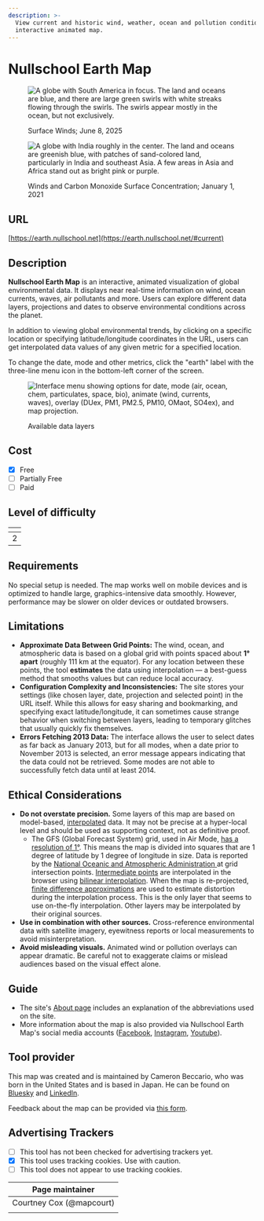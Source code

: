 ```yaml
---
description: >-
  View current and historic wind, weather, ocean and pollution conditions on an
  interactive animated map.
---
```


# Nullschool Earth Map

<figure><img src=".gitbook/assets/Screenshot 2025-06-08 at 10.14.28 PM.png" alt="A globe with South America in focus. The land and oceans are blue, and there are large green swirls with white streaks flowing through the swirls. The swirls appear mostly in the ocean, but not exclusively."><figcaption><p>Surface Winds;  June 8, 2025</p></figcaption></figure>

<figure><img src=".gitbook/assets/Screenshot 2025-06-08 at 10.33.04 PM.png" alt="A globe with India roughly in the center. The land and oceans are greenish blue, with patches of sand-colored land, particularly in India and southeast Asia. A few areas in Asia and Africa stand out as bright pink or purple."><figcaption><p>Winds and Carbon Monoxide Surface Concentration; January 1, 2021</p></figcaption></figure>

## URL

[https://earth.nullschool.net](https://earth.nullschool.net/#current)

## Description

**Nullschool Earth Map** is an interactive, animated visualization of global environmental data. It displays near real-time information on wind, ocean currents, waves, air pollutants and more. Users can explore different data layers, projections and dates to observe environmental conditions across the planet.&#x20;

In addition to viewing global environmental trends, by clicking on a specific location or specifying latitude/longitude coordinates in the URL, users can get interpolated data values of any given metric for a specified location.

To change the date, mode and other metrics, click the "earth" label with the three-line menu icon in the bottom-left corner of the screen.

<figure><img src=".gitbook/assets/Screenshot 2025-06-08 at 10.23.04 PM.png" alt="Interface menu showing options for date, mode (air, ocean, chem, particulates, space, bio), animate (wind, currents, waves), overlay (DUex, PM1, PM2.5, PM10, OMaot, SO4ex), and map projection. "><figcaption><p>Available data layers</p></figcaption></figure>

## Cost

* [x] Free
* [ ] Partially Free
* [ ] Paid

## Level of difficulty

<table><thead><tr><th data-type="rating" data-max="5"></th></tr></thead><tbody><tr><td>2</td></tr></tbody></table>

## Requirements

No special setup is needed. The map works well on mobile devices and is optimized to handle large, graphics-intensive data smoothly. However, performance may be slower on older devices or outdated browsers.

## Limitations

* **Approximate Data Between Grid Points:** The wind, ocean, and atmospheric data is based on a global grid with points spaced about **1° apart** (roughly 111 km at the equator). For any location between these points, the tool **estimates** the data using interpolation — a best-guess method that smooths values but can reduce local accuracy.
* **Configuration Complexity and Inconsistencies:** The site stores your settings (like chosen layer, date, projection and selected point) in the URL itself. While this allows for easy sharing and bookmarking, and specifying exact latitude/longitude, it can sometimes cause strange behavior when switching between layers, leading to temporary glitches that usually quickly fix themselves.
* **Errors Fetching 2013 Data:** The interface allows the user to select dates as far back as January 2013, but for all modes, when a date prior to November 2013 is selected, an error message appears indicating that the data could not be retrieved. Some modes are not able to successfully fetch data until at least 2014.

## Ethical Considerations

* **Do not overstate precision.** Some layers of this map are based on model-based, [interpolated](https://en.wikipedia.org/wiki/Interpolation) data. It may not be precise at a hyper-local level and should be used as supporting context, not as definitive proof.&#x20;
  * The GFS (Global Forecast System) grid, used in Air Mode, [has a resolution of 1°](https://www.ncei.noaa.gov/access/metadata/landing-page/bin/iso?id=gov.noaa.ncdc:C00631). This means the map is divided into squares that are 1 degree of latitude by 1 degree of longitude in size. Data is reported by the [National Oceanic and Atmospheric Administration ](https://www.noaa.gov/)at grid intersection points. [Intermediate points](https://github.com/kkpoon/nullschool-earth/blob/master/README.md#implementation-notes) are interpolated in the browser using [bilinear interpolation](http://en.wikipedia.org/wiki/Bilinear_interpolation). When the map is re-projected, [finite difference approximations](https://en.wikipedia.org/wiki/Numerical_differentiation) are used to estimate distortion during the interpolation process. This is the only layer that seems to use on-the-fly interpolation. Other layers may be interpolated by their original sources.
* **Use in combination with other sources.** Cross-reference environmental data with satellite imagery, eyewitness reports or local measurements to avoid misinterpretation.
* **Avoid misleading visuals.** Animated wind or pollution overlays can appear dramatic. Be careful not to exaggerate claims or mislead audiences based on the visual effect alone.

## Guide

* The site's [About page](https://earth.nullschool.net/about.html) includes an explanation of the abbreviations used on the site.
* More information about the map is also provided via Nullschool Earth Map's social media accounts ([Facebook](https://www.facebook.com/EarthWindMap), [Instagram](https://www.instagram.com/nullschool/), [Youtube](https://www.youtube.com/channel/UCZyd1nnJuvS-EZvAV-IDtPg)).

## Tool provider

This map was created and is maintained by Cameron Beccario, who was born in the United States and is based in Japan. He can be found on [Bluesky](https://bsky.app/profile/cambecc.bsky.social) and [LinkedIn](https://www.linkedin.com/in/cambecc/).

Feedback about the map can be provided via [this form](https://docs.google.com/forms/d/e/1FAIpQLSfL0NFHIL2TXx6afSyrXCSd15liLDDfVyOTfKKHhj3ZcopZgQ/viewform).

## Advertising Trackers

* [ ] This tool has not been checked for advertising trackers yet.
* [x] This tool uses tracking cookies. Use with caution.
* [ ] This tool does not appear to use tracking cookies.

| Page maintainer          |
| ------------------------ |
| Courtney Cox (@mapcourt) |
|                          |
